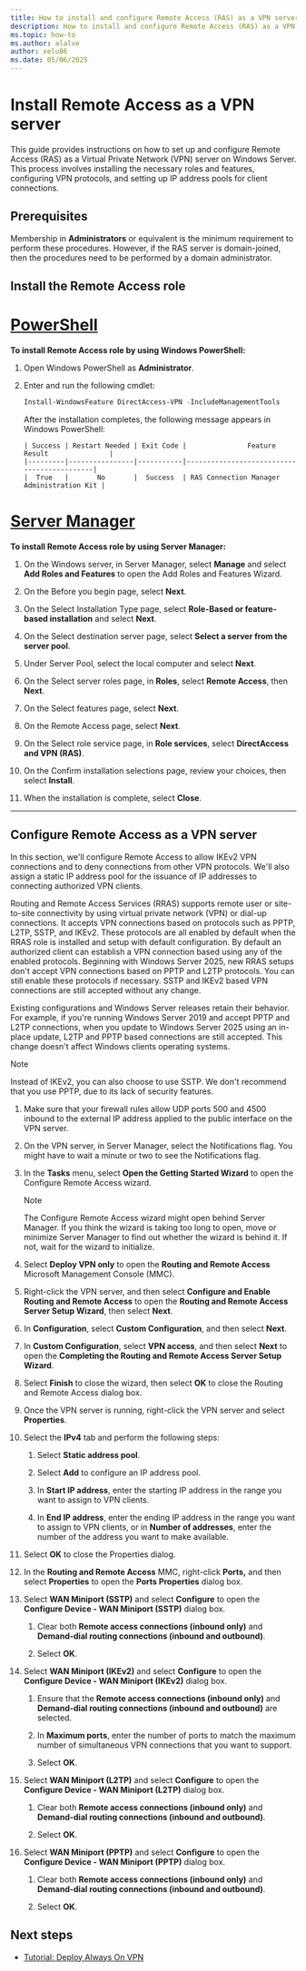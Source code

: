 ```yaml
---
title: How to install and configure Remote Access (RAS) as a VPN server
description: How to install and configure Remote Access (RAS) as a VPN server in Windows Server.
ms.topic: how-to
ms.author: alalve
author: xelu86
ms.date: 05/06/2025
---
```


# Install Remote Access as a VPN server

This guide provides instructions on how to set up and configure Remote Access (RAS) as a Virtual Private Network (VPN) server on Windows Server. This process involves installing the necessary roles and features, configuring VPN protocols, and setting up IP address pools for client connections.

## Prerequisites

Membership in **Administrators** or equivalent is the minimum requirement to perform these procedures. However, if the RAS server is domain-joined, then the procedures need to be performed by a domain administrator.

## Install the Remote Access role

# [PowerShell](#tab/powershell)

**To install Remote Access role by using Windows PowerShell:**

1. Open Windows PowerShell as **Administrator**.

1. Enter and run the following cmdlet:

   ```powershell
   Install-WindowsFeature DirectAccess-VPN -IncludeManagementTools
   ```

   After the installation completes, the following message appears in Windows PowerShell:

   ```output
   | Success | Restart Needed | Exit Code |               Feature Result               |
   |---------|----------------|-----------|--------------------------------------------|
   |  True   |       No       |  Success  | RAS Connection Manager Administration Kit |
   ```

# [Server Manager](#tab/servermgr)

**To install Remote Access role by using Server Manager:**

1. On the Windows server, in Server Manager, select **Manage** and select **Add Roles and Features** to open the Add Roles and Features Wizard.

1. On the Before you begin page, select **Next**.

1. On the Select Installation Type page, select **Role-Based or feature-based installation** and select **Next**.

1. On the Select destination server page, select **Select a server from the server pool**.

1. Under Server Pool, select the local computer and select **Next**.

1. On the Select server roles page, in **Roles**, select **Remote Access**, then **Next**.

1. On the Select features page, select **Next**.

1. On the Remote Access page, select **Next**.

1. On the Select role service page, in **Role services**, select **DirectAccess and VPN (RAS)**.

1. On the Confirm installation selections page, review your choices, then select **Install**.

1. When the installation is complete, select **Close**.

---

## Configure Remote Access as a VPN server

In this section, we'll configure Remote Access to allow IKEv2 VPN connections and to deny connections from other VPN protocols. We'll also assign a static IP address pool for the issuance of IP addresses to connecting authorized VPN clients.

Routing and Remote Access Services (RRAS) supports remote user or site-to-site connectivity by using virtual private network (VPN) or dial-up connections. It accepts VPN connections based on protocols such as PPTP, L2TP, SSTP, and IKEv2. These protocols are all enabled by default when the RRAS role is installed and setup with default configuration. By default an authorized client can establish a VPN connection based using any of the enabled protocols. Beginning with Windows Server 2025, new RRAS setups don't accept VPN connections based on PPTP and L2TP protocols. You can still enable these protocols if necessary. SSTP and IKEv2 based VPN connections are still accepted without any change.

Existing configurations and Windows Server releases retain their behavior. For example, if you're running Windows Server 2019 and accept PPTP and L2TP connections, when you update to Windows Server 2025 using an in-place update, L2TP and PPTP based connections are still accepted. This change doesn't affect Windows clients operating systems.

>[!NOTE]
>Instead of IKEv2, you can also choose to use SSTP. We don't recommend that you use PPTP, due to its lack of security features.

1. Make sure that your firewall rules allow UDP ports 500 and 4500 inbound to the external IP address applied to the public interface on the VPN server.

1. On the VPN server, in Server Manager, select the Notifications flag. You might have to wait a minute or two to see the Notifications flag.

1. In the **Tasks** menu, select **Open the Getting Started Wizard** to open the Configure Remote Access wizard.

   >[!NOTE]
   >The Configure Remote Access wizard might open behind Server Manager. If you think the wizard is taking too long to open, move or minimize Server Manager to find out whether the wizard is behind it. If not, wait for the wizard to initialize.

1. Select **Deploy VPN only** to open the **Routing and Remote Access** Microsoft Management Console (MMC).

1. Right-click the VPN server, and then select **Configure and Enable Routing and Remote Access** to open the **Routing and Remote Access Server Setup Wizard**, then select **Next**.

1. In **Configuration**, select **Custom Configuration**, and then select **Next**.

1. In **Custom Configuration**, select **VPN access**, and then select **Next** to open the **Completing the Routing and Remote Access Server Setup Wizard**.

1. Select **Finish** to close the wizard, then select **OK** to close the Routing and Remote Access dialog box.

1. Once the VPN server is running, right-click the VPN server and select **Properties**.

1. Select the **IPv4** tab and perform the following steps:

    1. Select **Static address pool**.

    1. Select **Add** to configure an IP address pool.

    1. In **Start IP address**, enter the starting IP address in the range you want to assign to VPN clients.

    1. In **End IP address**, enter the ending IP address in the range you want to assign to VPN clients, or in **Number of addresses**, enter the number of the address you want to make available.

1. Select **OK** to close the Properties dialog.

1. In the **Routing and Remote Access** MMC, right-click **Ports,** and then select **Properties** to open the **Ports Properties** dialog box.

1. Select **WAN Miniport (SSTP)** and select **Configure** to open the **Configure Device - WAN Miniport (SSTP)** dialog box.

    1. Clear both  **Remote access connections (inbound only)**  and **Demand-dial routing connections (inbound and outbound)**.

    1. Select **OK**.

1. Select **WAN Miniport (IKEv2)** and select **Configure** to open the **Configure Device - WAN Miniport (IKEv2)** dialog box.

    1. Ensure that the **Remote access connections (inbound only)** and  **Demand-dial routing connections (inbound and outbound)** are selected.

    1. In **Maximum ports**, enter the number of ports to match the maximum number of simultaneous VPN connections that you want to support.

    1. Select **OK**.

1. Select **WAN Miniport (L2TP)** and select **Configure** to open the **Configure Device - WAN Miniport (L2TP)** dialog box.

    1. Clear both  **Remote access connections (inbound only)**  and **Demand-dial routing connections (inbound and outbound)**.

    1. Select **OK**.

1. Select **WAN Miniport (PPTP)** and select **Configure** to open the **Configure Device - WAN Miniport (PPTP)** dialog box.

    1. Clear both  **Remote access connections (inbound only)**  and **Demand-dial routing connections (inbound and outbound)**.

    1. Select **OK**.

## Next steps

- [Tutorial: Deploy Always On VPN](tutorial-aovpn-deploy-setup.md)
